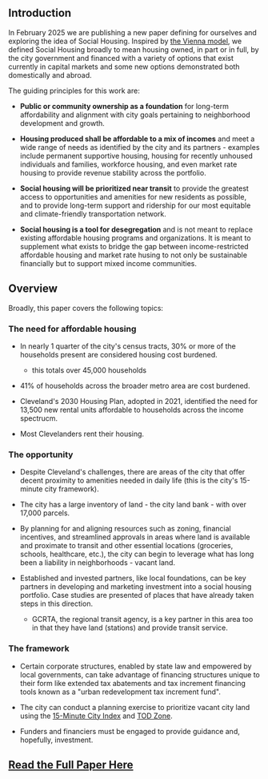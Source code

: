 ## Introduction
In February 2025 we are publishing a new paper defining for ourselves and exploring the idea of Social Housing. 
Inspired by [the Vienna model](https://socialhousing.wien/policy/the-vienna-model), we defined Social Housing broadly to mean housing owned,
in part or in full, by the city government and financed with a variety of options that exist currently in capital markets and some new options 
demonstrated both domestically and abroad. 

The guiding principles for this work are:
- **Public or community ownership as a foundation** for long-term affordability and alignment with city goals pertaining to neighborhood
development and growth.

- **Housing produced shall be affordable to a mix of incomes** and meet a wide range of needs as identified by the city and its partners -
examples include permanent supportive housing, housing for recently unhoused individuals and families, workforce housing, and even market rate housing
to provide revenue stability across the portfolio.
- **Social housing will be prioritized near transit** to provide the greatest access to opportunities and amenities for new residents as possible,
and to provide long-term support and ridership for our most equitable and climate-friendly transportation network.
- **Social housing is a tool for desegregation** and is not meant to replace existing affordable housing programs and organizations.
It is meant to supplement what exists to bridge the gap between income-restricted affordable housing and market rate husing to not only 
be sustainable financially but to support mixed income communities. 


## Overview

Broadly, this paper covers the following topics:

### The need for affordable housing
- In nearly 1 quarter of the city's census tracts, 30% or more of the households present are considered housing cost burdened.
    - this totals over 45,000 households

- 41% of households across the broader metro area are cost burdened.
- Cleveland's 2030 Housing Plan, adopted in 2021, identified the need for 13,500 new rental units affordable to households across the income spectrucm.
- Most Clevelanders rent their housing.

### The opportunity
- Despite Cleveland's challenges, there are areas of the city that offer decent proximity to amenities needed in daily life (this is the city's 15-minute city framework).

- The city has a large inventory of land - the city land bank - with over 17,000 parcels.
- By planning for and aligning resources such as zoning, financial incentives, and streamlined approvals in areas where land is available and proximate to 
transit and other essential locations (groceries, schools, healthcare, etc.), the city can begin to leverage what has long been a liability in neighborhoods - vacant land.
- Established and invested partners, like local foundations, can be key partners in developing and marketing investment into a social housing portfolio. 
Case studies are presented of places that have already taken steps in this direction.
    - GCRTA, the regional transit agency, is a key partner in this area too in that they have land (stations) and provide transit service.

### The framework
- Certain corporate structures, enabled by state law and empowered by local governments, can take advantage of financing structures unique to their form like extended tax abatements and
tax increment financing tools known as a "urban redevelopment tax increment fund".

- The city can conduct a planning exercise to prioritize vacant city land using the [15-Minute City Index](https://storymaps.arcgis.com/stories/6d5563926ef3449fbcbaf73d00eeac66) and [TOD Zone](https://data.clevelandohio.gov/maps/ClevelandGIS::transit-oriented-development-zone/about).
- Funders and financiers must be engaged to provide guidance and, hopefully, investment.

## [Read the Full Paper Here](/assets/files/Cleveland%20Social%20Housing%20Memo%20Final.pdf)

